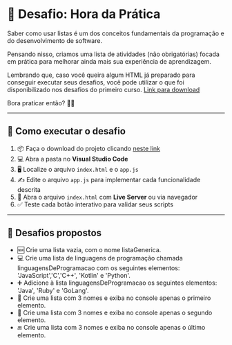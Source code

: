 



# 🎯 Desafio: Hora da Prática

Saber como usar listas é um dos conceitos fundamentais da programação e do desenvolvimento de software.

Pensando nisso, criamos uma lista de atividades (não obrigatórias) focada em prática para melhorar ainda mais sua experiência de aprendizagem. 

Lembrando que, caso você queira algum HTML já preparado para conseguir executar seus desafios, você pode utilizar o que foi disponibilizado nos desafios do primeiro curso. [Link para download](https://cdn3.gnarususercontent.com.br/3270-logica-programacao-mergulhe-programacao-javascript/desafio-js-projeto_inicial.zip)

Bora praticar então? 🧠🔥

---

## 🧪 Como executar o desafio

1. 📦 Faça o download do projeto clicando [neste link](https://cdn3.gnarususercontent.com.br/3270-logica-programacao-mergulhe-programacao-javascript/desafio-js-projeto_inicial.zip)
2. 💻 Abra a pasta no **Visual Studio Code**
3. 🖥️ Localize o arquivo `index.html` e o `app.js`
4. ✍️ Edite o arquivo `app.js` para implementar cada funcionalidade descrita
5. 🧪 Abra o arquivo `index.html` com **Live Server** ou via navegador
6. ✅ Teste cada botão interativo para validar seus scripts

---

## 📌 Desafios propostos

- 🆕  Crie uma lista vazia, com o nome listaGenerica.
- 💻  Crie uma lista de linguagens de programação chamada linguagensDeProgramacao com os seguintes elementos: 'JavaScript','C','C++', 'Kotlin' e 'Python'.
- ➕  Adicione à lista linguagensDeProgramacao os seguintes elementos: 'Java', 'Ruby' e 'GoLang'.
- 👤  Crie uma lista com 3 nomes e exiba no console apenas o primeiro elemento.
- 👥  Crie uma lista com 3 nomes e exiba no console apenas o segundo elemento.
- 🔚  Crie uma lista com 3 nomes e exiba no console apenas o último elemento.